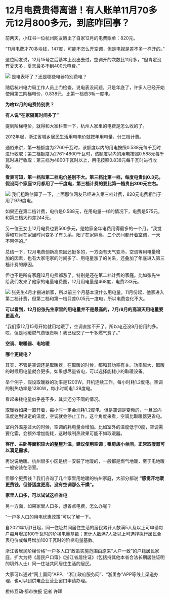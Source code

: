 # 12月电费贵得离谱！有人账单11月70多元12月800多元，到底咋回事？

前两天，小红书一位杭州网友晒出了自家12月的电费账单：820元。

“11月电费才70多块钱，147度，可能不怎么开空调，但是电视是差不多一样开的。”

这位网友说，12月15号之后基本上没出去过，空调开的次数比11月多，“但肯定没有夏天多，夏天最多不到400元电费。”

![](https://inews.gtimg.com/newsapp_bt/0/15594369380/1000)
是电表坏了？还是哪些电器特别费电？

随后杭州电力局工作人员上门检查，说电表没问题，只是年底了，许多人已经开始使用第三阶梯电价，0.838元，比第一档贵3毛一度电。

**为啥12月的电费特别贵？**

**有人说“在家隔离时间多了”**

提到阶梯电价，就得和大家科普一下，杭州人家里的电费是怎么收的了。

2012年起，浙江省城乡居民生活用电电价就按年用电量，分三档计费。

通俗来讲，第一档额度为2760千瓦时，该额度以内的用电按照0.538元每千瓦时进行收取；第二档额度为2761-4800千瓦时，该额度以内的用电按照0.588元每千瓦时进行收取；第三档为4800千瓦时以上，用电按照0.838元每千瓦时进行收取。

**看表可知，第一档和第二档电价差别不大。第三档比第一档，每度电贵出0.3元。假设两个家庭12月都用了一千度电，第三档计费的要比第一档贵出300元左右。**

![](https://inews.gtimg.com/newsapp_bt/0/15594369381/1000)
我们粗略估算了一下，上面那位网友已经进入第三档计费，820元电费相当于用了979度电。

如果还在第二档计费，电价是0.588元，在用电量一样的情况下，电费是575元，和第三档大约差244元。

另一位王女士12月电费也要500多元，是她家全年电费用得最多的一个月。“我觉得和12月在家里时间变多了有关系，阳了在家隔离，三个房间都开着空调，一天不带停的。”

总结一下，12月电费创新高原因还挺多的，一方面有天气变冷，空调等用电量增加的因素，也有大家宅家的时间多了、用电量涨了的关系，还叠加了年底进入第三档计费的原因。

但也不是所有家庭12月电费都涨了，特别是还在第二档计费的家庭。比如张先生给我们发来了他家的电量电费图，12月用电量是468度，电费233元。

![](https://inews.gtimg.com/newsapp_bt/0/15594369430/1000)
张先生4月才搬进新家，所以前三个月基本没什么用电量。11月份起，他家进入第二档计费，但第二档和第一档只差0.05元一度电，所以电费变化不大。

**可以看到，12月份张先生家里的用电量并不是最高的，7月/8月的高温天用电量要更高点。**

“我们家12月15号开始就用地暖了，空调直接不开了。所以电还没8月份用的多。哎，但是地暖燃气费很贵啊！我已经交了一千多燃气费了。”

**空调、取暖器、电地暖**

**哪个更耗电？**

其实，不管是空调还是取暖器，在取暖的时候，都和其功率有关。功率越大，取暖的时候用电量就会更多。如果想尽量省电，可以选择能耗小的取暖设备。

举个例子，假设取暖器的功率是1200W，开机连续工作，每小时耗1.2度电。空调的制热功率是1280W，每小时耗电1.28度电。

看起来耗电量似乎差不多，其实还分不同的情况。

取暖器如果一直开着，每小时一定会消耗1.2度电，但是空调是变频的，一旦室内温度达到设定的温度，空调就会停止工作。这个角度来看，空调比取暖器更省电。

室内外温差过大的时候，空调的耗电量会增加。比如室外的温度低于0度，空调需要化霜，会额外增加能耗，这时候制热效果可能不如取暖器。

**客厅、主卧等面积较大的整屋升温，建议使用空调；租房族小单间，正常取暖器可以满足需求。**

再说说地暖。杭州很多小区是统一安装了地暖的，一般都是燃气地暖，至于电地暖一般安装在浴室。

但哪个更费钱？我们咨询了几个家里用地暖的杭州家庭，大部分都说 **“感觉开地暖更费钱，但舒适度更高，没有空调那么干燥”。**

**家里人口多，可以试试这样省电**

另一方面，如果家里人口多，想省点电费，怎么办呢？

“一户多人口的用电优惠政策”可以了解一下。

自2021年1月1日起，同一住址共同居住生活的居民累计人数满5人及以上可申请每户每月增加100千瓦时的阶梯电量基数；累计人数满7人及以上可选择执行居民合表电价或每月增加100千瓦时的阶梯电量基数。

浙江省居民阶梯价格“一户多人口”政策实施范围由原来“人户一致”的户籍居民家庭，扩大为持《居民户口簿》《浙江省居住证》（包括持其他本省合法长期居住证明的境外人士）同一住址共同居住生活的居民。

大家可以通过“网上国网”APP、“浙江政府服务网”、“浙里办”APP等线上渠道办理，也可以到供电企业营业窗口申请办理。

橙柿互动·都市快报 记者 许晖

